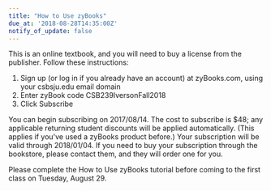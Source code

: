 ```yaml
---
title: "How to Use zyBooks"
due_at: '2018-08-28T14:35:00Z'
notify_of_update: false
---
```


This is an online textbook, and you will need to buy a license from the
publisher. Follow these instructions:

1. Sign up (or log in if you already have an account) at zyBooks.com, using your
   csbsju.edu email domain
1. Enter zyBook code CSB239IversonFall2018
1. Click Subscribe

You can begin subscribing on 2017/08/14. The cost to subscribe is $48; any
applicable returning student discounts will be applied automatically. (This
applies if you've used a zyBooks product before.) Your subscription will be
valid through 2018/01/04. If you need to buy your subscription through the
bookstore, please contact them, and they will order one for you.

Please complete the How to Use zyBooks tutorial before coming to the first class
on Tuesday, August 29.
